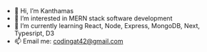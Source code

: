 - 👋 Hi, I’m Kanthamas
- 👀 I’m interested in MERN stack software development
- 🌱 I’m currently learning React,  Node, Express, MongoDB, Next, Typesript, D3
- 📫 Email me: codingat42@gmail.com

<!---
Kanthamas/Kanthamas is a ✨ special ✨ repository because its `README.md` (this file) appears on your GitHub profile.
You can click the Preview link to take a look at your changes.
--->
